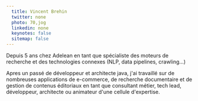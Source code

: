 ```yaml
---
  title: Vincent Brehin
  twitter: none
  photo: 70,jog
  linkedin: none
  keynotes: false
  sitemap: false
---
```

Depuis 5 ans chez Adelean en tant que  spécialiste des moteurs de recherche et des technologies connexes (NLP,  data pipelines, crawling...)

Apres un passé de développeur et  architecte java, j'ai travaillé sur de nombreuses applications de  e-commerce, de recherche documentaire et de gestion de contenus  éditoriaux en tant que consultant métier, tech lead, développeur,  architecte ou animateur d'une cellule d'expertise.